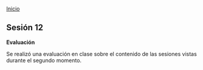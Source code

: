 <!-- No borrar o modificar -->
[Inicio](./index.md)

## Sesión 12 


**Evaluación**

Se realizó una evaluación en clase sobre el contenido de las sesiones vistas durante el segundo momento.






